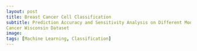 ```yaml
---
layout: post
title: Breast Cancer Cell Classification
subtitle: Prediction Accuracy and Sensitivity Analysis on Different Models for Breast
Cancer Wisconsin Dataset
image: 
tags: [Machine Learning, Classification]
---
```



